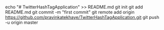 echo "# TwitterHashTagApplication" >> README.md
git init
git add README.md
git commit -m "first commit"
git remote add origin https://github.com/pravinkatekhaye/TwitterHashTagApplication.git
git push -u origin master
